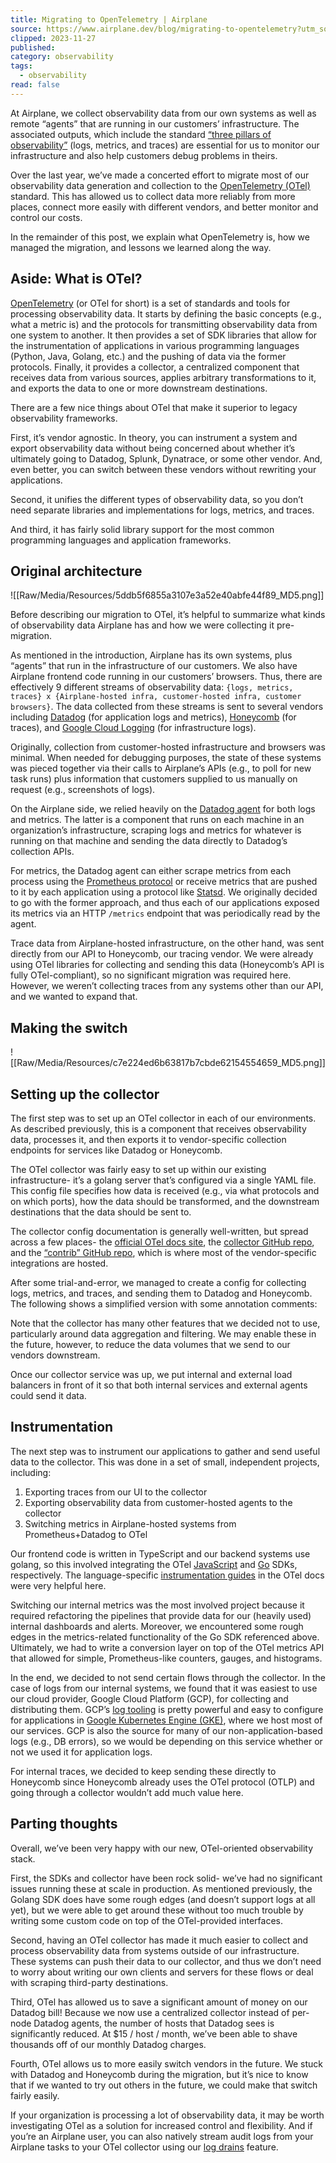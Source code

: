 ```yaml
---
title: Migrating to OpenTelemetry | Airplane
source: https://www.airplane.dev/blog/migrating-to-opentelemetry?utm_source=hackernewsletter&utm_medium=email&utm_term=code
clipped: 2023-11-27
published: 
category: observability
tags:
  - observability
read: false
---
```


At Airplane, we collect observability data from our own systems as well as remote “agents” that are running in our customers’ infrastructure. The associated outputs, which include the standard [“three pillars of observability”](https://www.oreilly.com/library/view/distributed-systems-observability/9781492033431/ch04.html) (logs, metrics, and traces) are essential for us to monitor our infrastructure and also help customers debug problems in theirs.

Over the last year, we’ve made a concerted effort to migrate most of our observability data generation and collection to the [OpenTelemetry (OTel)](https://opentelemetry.io/) standard. This has allowed us to collect data more reliably from more places, connect more easily with different vendors, and better monitor and control our costs.

In the remainder of this post, we explain what OpenTelemetry is, how we managed the migration, and lessons we learned along the way.

## Aside: What is OTel?

[OpenTelemetry](https://opentelemetry.io/) (or OTel for short) is a set of standards and tools for processing observability data. It starts by defining the basic concepts (e.g., what a metric is) and the protocols for transmitting observability data from one system to another. It then provides a set of SDK libraries that allow for the instrumentation of applications in various programming languages (Python, Java, Golang, etc.) and the pushing of data via the former protocols. Finally, it provides a collector, a centralized component that receives data from various sources, applies arbitrary transformations to it, and exports the data to one or more downstream destinations.

There are a few nice things about OTel that make it superior to legacy observability frameworks.

First, it’s vendor agnostic. In theory, you can instrument a system and export observability data without being concerned about whether it’s ultimately going to Datadog, Splunk, Dynatrace, or some other vendor. And, even better, you can switch between these vendors without rewriting your applications.

Second, it unifies the different types of observability data, so you don’t need separate libraries and implementations for logs, metrics, and traces.

And third, it has fairly solid library support for the most common programming languages and application frameworks.

## Original architecture

![[Raw/Media/Resources/5ddb5f6855a3107e3a52e40abfe44f89_MD5.png]]

Before describing our migration to OTel, it’s helpful to summarize what kinds of observability data Airplane has and how we were collecting it pre-migration.

As mentioned in the introduction, Airplane has its own systems, plus “agents” that run in the infrastructure of our customers. We also have Airplane frontend code running in our customers’ browsers. Thus, there are effectively 9 different streams of observability data: `{logs, metrics, traces} x {Airplane-hosted infra, customer-hosted infra, customer browsers}`. The data collected from these streams is sent to several vendors including [Datadog](https://www.datadoghq.com/) (for application logs and metrics), [Honeycomb](https://www.honeycomb.io/) (for traces), and [Google Cloud Logging](https://cloud.google.com/logging) (for infrastructure logs).

Originally, collection from customer-hosted infrastructure and browsers was minimal. When needed for debugging purposes, the state of these systems was pieced together via their calls to Airplane’s APIs (e.g., to poll for new task runs) plus information that customers supplied to us manually on request (e.g., screenshots of logs).

On the Airplane side, we relied heavily on the [Datadog agent](https://docs.datadoghq.com/agent/) for both logs and metrics. The latter is a component that runs on each machine in an organization’s infrastructure, scraping logs and metrics for whatever is running on that machine and sending the data directly to Datadog’s collection APIs.

For metrics, the Datadog agent can either scrape metrics from each process using the [Prometheus protocol](https://github.com/prometheus/docs/blob/main/content/docs/instrumenting/exposition_formats.md#exposition-formats) or receive metrics that are pushed to it by each application using a protocol like [Statsd](https://docs.datadoghq.com/developers/dogstatsd). We originally decided to go with the former approach, and thus each of our applications exposed its metrics via an HTTP `/metrics` endpoint that was periodically read by the agent.

Trace data from Airplane-hosted infrastructure, on the other hand, was sent directly from our API to Honeycomb, our tracing vendor. We were already using OTel libraries for collecting and sending this data (Honeycomb’s API is fully OTel-compliant), so no significant migration was required here. However, we weren’t collecting traces from any systems other than our API, and we wanted to expand that.

## Making the switch

![[Raw/Media/Resources/c7e224ed6b63817b7cbde62154554659_MD5.png]]

## Setting up the collector

The first step was to set up an OTel collector in each of our environments. As described previously, this is a component that receives observability data, processes it, and then exports it to vendor-specific collection endpoints for services like Datadog or Honeycomb.

The OTel collector was fairly easy to set up within our existing infrastructure- it’s a golang server that’s configured via a single YAML file. This config file specifies how data is received (e.g., via what protocols and on which ports), how the data should be transformed, and the downstream destinations that the data should be sent to.

The collector config documentation is generally well-written, but spread across a few places- the [official OTel docs site](https://opentelemetry.io/docs/collector/), the [collector GitHub repo](https://github.com/open-telemetry/opentelemetry-collector), and the [“contrib” GitHub repo](https://github.com/open-telemetry/opentelemetry-collector-contrib), which is where most of the vendor-specific integrations are hosted.

After some trial-and-error, we managed to create a config for collecting logs, metrics, and traces, and sending them to Datadog and Honeycomb. The following shows a simplified version with some annotation comments:

Note that the collector has many other features that we decided not to use, particularly around data aggregation and filtering. We may enable these in the future, however, to reduce the data volumes that we send to our vendors downstream.

Once our collector service was up, we put internal and external load balancers in front of it so that both internal services and external agents could send it data.

## Instrumentation

The next step was to instrument our applications to gather and send useful data to the collector. This was done in a set of small, independent projects, including:

1.  Exporting traces from our UI to the collector
2.  Exporting observability data from customer-hosted agents to the collector
3.  Switching metrics in Airplane-hosted systems from Prometheus+Datadog to OTel

Our frontend code is written in TypeScript and our backend systems use golang, so this involved integrating the OTel [JavaScript](https://github.com/open-telemetry/opentelemetry-js) and [Go](https://github.com/open-telemetry/opentelemetry-go) SDKs, respectively. The language-specific [instrumentation guides](https://opentelemetry.io/docs/instrumentation/) in the OTel docs were very helpful here.

Switching our internal metrics was the most involved project because it required refactoring the pipelines that provide data for our (heavily used) internal dashboards and alerts. Moreover, we encountered some rough edges in the metrics-related functionality of the Go SDK referenced above. Ultimately, we had to write a conversion layer on top of the OTel metrics API that allowed for simple, Prometheus-like counters, gauges, and histograms.

In the end, we decided to not send certain flows through the collector. In the case of logs from our internal systems, we found that it was easiest to use our cloud provider, Google Cloud Platform (GCP), for collecting and distributing them. GCP’s [log tooling](https://cloud.google.com/logging) is pretty powerful and easy to configure for applications in [Google Kubernetes Engine (GKE)](https://cloud.google.com/kubernetes-engine), where we host most of our services. GCP is also the source for many of our non-application-based logs (e.g., DB errors), so we would be depending on this service whether or not we used it for application logs.

For internal traces, we decided to keep sending these directly to Honeycomb since Honeycomb already uses the OTel protocol (OTLP) and going through a collector wouldn’t add much value here.

## Parting thoughts

Overall, we’ve been very happy with our new, OTel-oriented observability stack.

First, the SDKs and collector have been rock solid- we’ve had no significant issues running these at scale in production. As mentioned previously, the Golang SDK does have some rough edges (and doesn’t support logs at all yet), but we were able to get around these without too much trouble by writing some custom code on top of the OTel-provided interfaces.

Second, having an OTel collector has made it much easier to collect and process observability data from systems outside of our infrastructure. These systems can push their data to our collector, and thus we don’t need to worry about writing our own clients and servers for these flows or deal with scraping third-party destinations.

Third, OTel has allowed us to save a significant amount of money on our Datadog bill! Because we now use a centralized collector instead of per-node Datadog agents, the number of hosts that Datadog sees is significantly reduced. At $15 / host / month, we’ve been able to shave thousands off of our monthly Datadog charges.

Fourth, OTel allows us to more easily switch vendors in the future. We stuck with Datadog and Honeycomb during the migration, but it’s nice to know that if we wanted to try out others in the future, we could make that switch fairly easily.

If your organization is processing a lot of observability data, it may be worth investigating OTel as a solution for increased control and flexibility. And if you’re an Airplane user, you can also natively stream audit logs from your Airplane tasks to your OTel collector using our [log drains](https://docs.airplane.dev/platform/log-drains) feature.